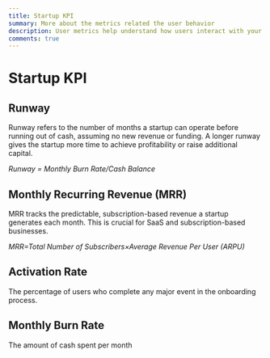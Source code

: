 ```yaml
---
title: Startup KPI
summary: More about the metrics related the user behavior
description: User metrics help understand how users interact with your software and their overall satisfaction.
comments: true
---
```


# Startup KPI

## Runway

Runway refers to the number of months a startup can operate before running out of cash, assuming no new revenue or funding. A longer runway gives the startup more time to achieve profitability or raise additional capital.

*Runway = Monthly Burn Rate/Cash Balance*

## Monthly Recurring Revenue (MRR)

MRR tracks the predictable, subscription-based revenue a startup generates each month. This is crucial for SaaS and subscription-based businesses.

*MRR=Total Number of Subscribers×Average Revenue Per User (ARPU)*

## Activation Rate

The percentage of users who complete any major event in the onboarding process.

## Monthly Burn Rate

The amount of cash spent per month